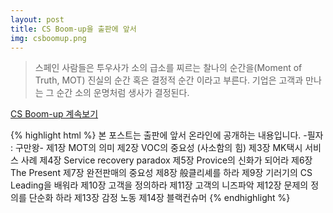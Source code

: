 ```yaml
---
layout: post
title: CS Boom-up을 출판에 앞서
img: csboomup.png
---
```


<blockquote>
스페인 사람들은 투우사가 소의 급소를 찌르는 찰나의 순간을(Moment of Truth, MOT)
진실의 순간 혹은 결정적 순간 이라고 부른다. 기업은 고객과 만나는 그 순간 소의 운명처럼 생사가 결정된다.
</blockquote>

<a href="http://naver.me/Fh82zoGZ" class="btn btn-primary btn-sm">CS Boom-up 계속보기</a>

{% highlight html %}
본 포스트는 출판에 앞서 온라인에 공개하는 내용입니다. -필자 : 구만왕-
제1장 MOT의 의미
제2장 VOC의 중요성 (사소함의 힘)
제3장 MK택시 서비스 사례
제4장 Service recovery paradox
제5장 Provice의 신화가 되어라
제6장 The Present
제7장 완전판매의 중요성
제8장 般클리셰를 하라
제9장 기러기의 CS Leading을 배워라
제10장 고객을 정의하라
제11장 고객의 니즈파악
제12장 문제의 정의를 단순화 하라
제13장 감정 노동
제14장 블랙컨슈머
{% endhighlight %}
